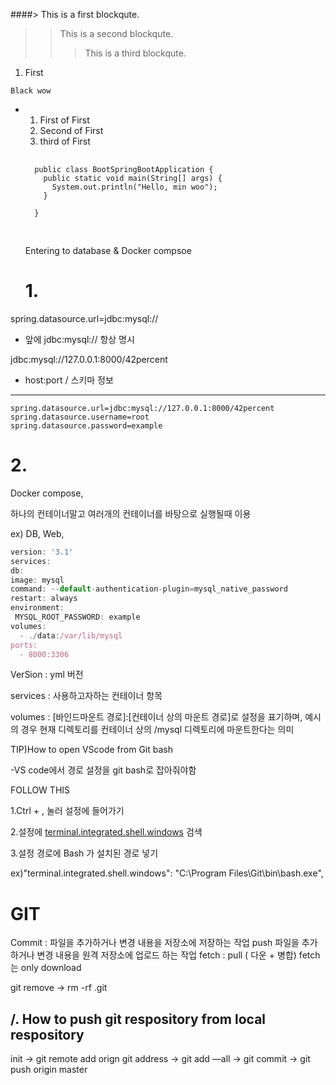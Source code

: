 ####> This is a first blockqute.
>	> This is a second blockqute.
>	>	> This is a third blockqute.

1. First

`````
Black wow
`````

* 1. First of First
    2. Second of First
    3. third of First
       

    <pre>
    <code>
    public class BootSpringBootApplication {
      public static void main(String[] args) {
        System.out.println("Hello, min woo");
      }
    
    }
    </code>
    </pre>
    Entering to database & Docker compsoe 

    # 1.

spring.datasource.url=jdbc:mysql://

- 앞에 jdbc:mysql:// 항상 명시

jdbc:mysql://127.0.0.1:8000/42percent 

- host:port / 스키마 정보

---

```
spring.datasource.url=jdbc:mysql://127.0.0.1:8000/42percent
spring.datasource.username=root
spring.datasource.password=example
```

# 2.

Docker compose,

하나의 컨테이너말고 여러개의 컨테이너를 바탕으로 실행될때  이용

 ex) DB, Web,

```jsx
version: '3.1'
services:
db:
image: mysql
command: --default-authentication-plugin=mysql_native_password
restart: always
environment:
 MYSQL_ROOT_PASSWORD: example
volumes:
  - ./data:/var/lib/mysql
ports:
  - 8000:3306
```

VerSion : yml 버전

services : 사용하고자하는 컨테이너 항목

volumes : [바인드마운트 경로]:[컨테이너 상의 마운트 경로]로 설정을 표기하며, 예시의 경우 현재 디렉토리를 컨테이너 상의 /mysql 디렉토리에 마운트한다는 의미

TIP)How to open VScode from Git bash

-VS code에서 경로 설정을 git bash로 잡아줘야함 

FOLLOW THIS 

1.Ctrl + , 눌러 설정에 들어가기

2.설정에 [terminal.integrated.shell.windows](http://terminal.integrated.shell.windows)  검색 

3.설정 경로에 Bash 가 설치된 경로  넣기 

ex)"terminal.integrated.shell.windows": "C:\\Program Files\\Git\\bin\\bash.exe",

# GIT

Commit : 파일을 추가하거나 변경 내용을 저장소에 저장하는 작업
push 파일을 추가하거나 변경 내용을 원격 저장소에 업로드 하는 작업
fetch : pull ( 다운 + 병합) fetch는 only download

git remove → rm -rf .git 

## /. How to push git respository from local respository

init → git remote add orign  git  address →  git add —all  → git commit → git push origin master